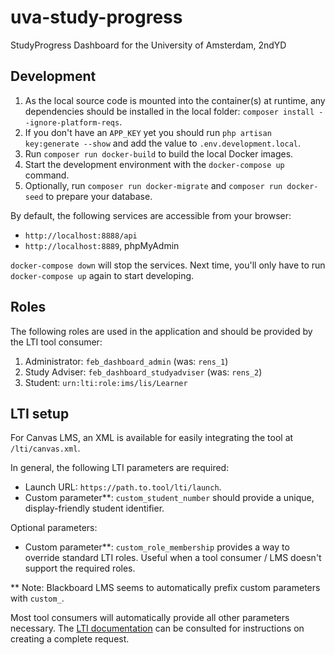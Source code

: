 # uva-study-progress

StudyProgress Dashboard for the University of Amsterdam, 2ndYD

## Development

1. As the local source code is mounted into the container(s) at runtime, any dependencies should be installed in the local folder: `composer install --ignore-platform-reqs`.
2. If you don't have an `APP_KEY` yet you should run `php artisan key:generate --show` and add the value to `.env.development.local`.
3. Run `composer run docker-build` to build the local Docker images.
4. Start the development environment with the `docker-compose up` command.
5. Optionally, run `composer run docker-migrate` and `composer run docker-seed` to prepare your database.

By default, the following services are accessible from your browser:

- `http://localhost:8888/api`
- `http://localhost:8889`, phpMyAdmin

`docker-compose down` will stop the services. Next time, you'll only have to run `docker-compose up` again to start developing.

## Roles

The following roles are used in the application and should be provided by the LTI tool consumer:

1. Administrator: `feb_dashboard_admin` (was: `rens_1`)
2. Study Adviser: `feb_dashboard_studyadviser` (was: `rens_2`)
3. Student: `urn:lti:role:ims/lis/Learner`

## LTI setup

For Canvas LMS, an XML is available for easily integrating the tool at `/lti/canvas.xml`.

In general, the following LTI parameters are required:

- Launch URL: `https://path.to.tool/lti/launch`.
- Custom parameter**: `custom_student_number` should provide a unique, display-friendly student identifier.

Optional parameters:

- Custom parameter**: `custom_role_membership` provides a way to override standard LTI roles. Useful when a tool consumer / LMS doesn't support the required roles.

** Note: Blackboard LMS seems to automatically prefix custom parameters with `custom_`.

Most tool consumers will automatically provide all other parameters necessary. The [LTI documentation](https://www.imsglobal.org/activity/learning-tools-interoperability) can be consulted for instructions on creating a complete request.
